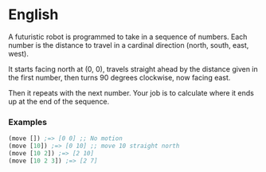 # English

A futuristic robot is programmed to take in a sequence of numbers. Each number is the distance to travel in a cardinal direction (north, south, east, west). 

It starts facing north at (0, 0), travels straight ahead by the distance given in the first number, then turns 90 degrees clockwise, now facing east. 

Then it repeats with the next number. Your job is to calculate where it ends up at the end of the sequence.

### Examples
```clj
(move []) ;=> [0 0] ;; No motion
(move [10]) ;=> [0 10] ;; move 10 straight north
(move [10 2]) ;=> [2 10]
(move [10 2 3]) ;=> [2 7]
```
